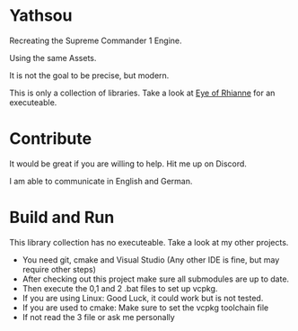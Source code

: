 # Yathsou

Recreating the Supreme Commander 1 Engine.

Using the same Assets.

It is not the goal to be precise, but modern.

This is only a collection of libraries. Take a look at [Eye of Rhianne](https://github.com/Liech/EyeOfRhianne) for an executeable.

# Contribute

It would be great if you are willing to help. Hit me up on Discord.

I am able to communicate in English and German.

# Build and Run

This library collection has no executeable. Take a look at my other projects.

 * You need git, cmake and Visual Studio (Any other IDE is fine, but may require other steps)
 * After checking out this project make sure all submodules are up to date.
 * Then execute the 0,1 and 2 .bat files to set up vcpkg.
 * If you are using Linux: Good Luck, it could work but is not tested.
 * If you are used to cmake: Make sure to set the vcpkg toolchain file
 * If not read the 3 file or ask me personally
